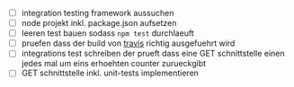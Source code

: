 - [ ] integration testing framework aussuchen
- [ ] node projekt inkl. package.json aufsetzen
- [ ] leeren test bauen sodass `npm test` durchlaeuft
- [ ] pruefen dass der build von [travis](https://travis-ci.org/bahrmichael/node-js-example-app) richtig ausgefuehrt wird
- [ ] integrations test schreiben der prueft dass eine GET schnittstelle einen jedes mal um eins erhoehten counter zurueckgibt
- [ ] GET schnittstelle inkl. unit-tests implementieren
